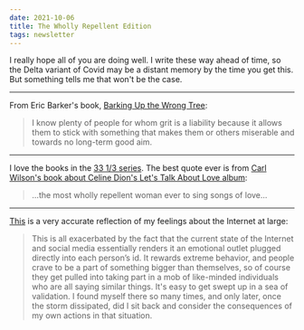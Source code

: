 ```yaml
---
date: 2021-10-06
title: The Wholly Repellent Edition
tags: newsletter
---
```


I really hope all of you are doing well. I write these way ahead of time, so the Delta variant of Covid may be a distant memory by the time you get this. But something tells me that won't be the case.
___

From Eric Barker's book, [Barking Up the Wrong Tree](https://bookshop.org/books/barking-up-the-wrong-tree-the-surprising-science-behind-why-everything-you-know-about-success-is-mostly-wrong/9780062416049):

> I know plenty of people for whom grit is a liability because it allows them to stick with something that makes them or others miserable and towards no long-term good aim.</p>
___

I love the books in the [33 1/3 series](https://www.bloomsbury.com/us/series/33-13/). The best quote ever is from [Carl Wilson's book about Celine Dion's Let's Talk About Love album](https://www.bloomsbury.com/us/lets-talk-about-love-9781623563288/):

> …the most wholly repellent woman ever to sing songs of love...

___
[This](https://www.nooctothorpe.com/blog/2021/6/4/hey-so-i-think-i-fucking-hate-the-internet) is a very accurate reflection of my feelings about the Internet at large: 

> This is all exacerbated by the fact that the current state of the Internet and social media essentially renders it an emotional outlet plugged directly into each person’s id. It rewards extreme behavior, and people crave to be a part of something bigger than themselves, so of course they get pulled into taking part in a mob of like-minded individuals who are all saying similar things. It's easy to get swept up in a sea of validation. I found myself there so many times, and only later, once the storm dissipated, did I sit back and consider the consequences of my own actions in that situation.
